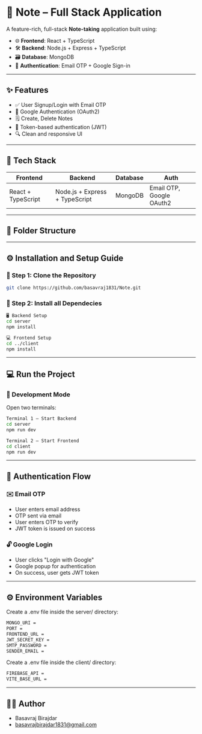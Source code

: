 # 📝 Note – Full Stack Application

A feature-rich, full-stack **Note-taking** application built using:

- 🌐 **Frontend**: React + TypeScript  
- 🛠️ **Backend**: Node.js + Express + TypeScript  
- 🗃️ **Database**: MongoDB  
- 🔐 **Authentication**: Email OTP + Google Sign-in  

---

## ✨ Features

- ✅ User Signup/Login with Email OTP  
- 🔐 Google Authentication (OAuth2)  
- 🗒️ Create, Delete Notes 
- 🧾 Token-based authentication (JWT)  
- 🔍 Clean and responsive UI  

---

## 🚀 Tech Stack

| Frontend              | Backend               | Database | Auth         |
|-----------------------|-----------------------|----------|--------------|
| React + TypeScript    | Node.js + Express + TypeScript     | MongoDB  | Email OTP, Google OAuth2 |

---

## 📁 Folder Structure

---
## ⚙️ Installation and Setup Guide

### 🔽 Step 1: Clone the Repository

```bash
git clone https://github.com/basavraj1831/Note.git
```

### 🔽 Step 2: Install all Dependecies

```bash
🖥️ Backend Setup
cd server
npm install

💻 Frontend Setup
cd ../client
npm install
```
---

## 💻 Run the Project
### 🧪 Development Mode

Open two terminals:
```bash
Terminal 1 – Start Backend
cd server
npm run dev
```
```bash
Terminal 2 – Start Frontend
cd client
npm run dev
```
---

## 🔐 Authentication Flow
### ✉️ Email OTP
- User enters email address
- OTP sent via email
- User enters OTP to verify
- JWT token is issued on success

### 🔓 Google Login
- User clicks "Login with Google"
- Google popup for authentication
- On success, user gets JWT token

---

## ⚙️ Environment Variables
Create a .env file inside the server/ directory:
```bash
MONGO_URI =
PORT = 
FRONTEND_URL = 
JWT_SECRET_KEY = 
SMTP_PASSWORD = 
SENDER_EMAIL = 
```
Create a .env file inside the client/ directory:
```bash
FIREBASE_API = 
VITE_BASE_URL =  
```
---

## 👨‍💻 Author
- Basavraj Birajdar
- basavrajbirajdar1831@gmail.com